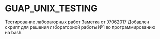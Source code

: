 # GUAP_UNIX_TESTING
Тестирование лабораторных работ
Заметка от 07062017
Добавлен скрипт для решения лабораторной работы №1 по программированию на bash.
